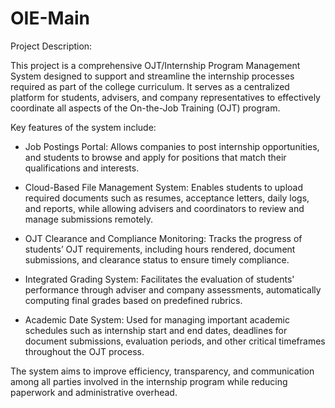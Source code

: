 ﻿# OIE-Main

Project Description:

This project is a comprehensive OJT/Internship Program Management System designed to support and streamline the internship processes required as part of the college curriculum. It serves as a centralized platform for students, advisers, and company representatives to effectively coordinate all aspects of the On-the-Job Training (OJT) program.

Key features of the system include:

- Job Postings Portal: Allows companies to post internship opportunities, and students to browse and apply for positions that match their qualifications and interests.

- Cloud-Based File Management System: Enables students to upload required documents such as resumes, acceptance letters, daily logs, and reports, while allowing advisers and coordinators to review and manage submissions remotely.

- OJT Clearance and Compliance Monitoring: Tracks the progress of students’ OJT requirements, including hours rendered, document submissions, and clearance status to ensure timely compliance.

- Integrated Grading System: Facilitates the evaluation of students' performance through adviser and company assessments, automatically computing final grades based on predefined rubrics.

- Academic Date System: Used for managing important academic schedules such as internship start and end dates, deadlines for document submissions, evaluation periods, and other critical timeframes throughout the OJT process.

The system aims to improve efficiency, transparency, and communication among all parties involved in the internship program while reducing paperwork and administrative overhead.
